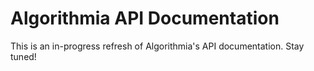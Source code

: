 Algorithmia API Documentation
=============================

This is an in-progress refresh of Algorithmia's API documentation. Stay tuned!
